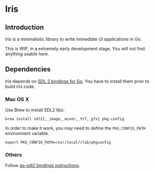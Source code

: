# Iris

## Introduction

Iris is a minimalistic library to write immediate UI applications in Go.

This is WIP, in a extremely early development stage. You will not find anything usable here.

## Dependencies

Iris depends on [SDL 2 bindings for Go](https://github.com/veandco/go-sdl2). You have to install them prior to build Iris code.

### Mac OS X

Use Brew to install SDL2 libs:

```
brew install sdl2{,_image,_mixer,_ttf,_gfx} pkg-config
```

In order to make it work, you may need to define the `PKG_CONFIG_PATH` environment variable.

```
export PKG_CONFIG_PATH=/usr/local//lib/pkgconfig
```

### Others

Follow [go-sdl2 bindings instructions](https://github.com/veandco/go-sdl2#requirements).
